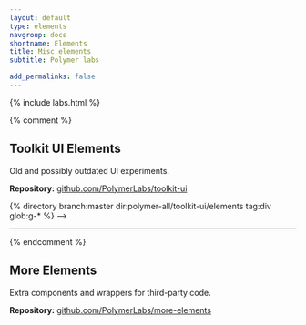 ```yaml
---
layout: default
type: elements
navgroup: docs
shortname: Elements
title: Misc elements
subtitle: Polymer labs

add_permalinks: false
---
```


<!-- page specific stylesheet needs to be inline to the page so ajax injects it. -->
<link rel="stylesheet" href="/css/elementpage.css">

{% include labs.html %}

{% comment %}
## Toolkit UI Elements

Old and possibly outdated UI experiments.

**Repository:** [github.com/PolymerLabs/toolkit-ui](https://github.com/PolymerLabs/toolkit-ui)

{% directory branch:master dir:polymer-all/toolkit-ui/elements tag:div glob:g-* %}
 -->

---
{% endcomment %}

## More Elements

Extra components and wrappers for third-party code.

**Repository:** [github.com/PolymerLabs/more-elements](https://github.com/PolymerLabs/more-elements)

<!-- <section class="element-list">
{% directory org:PolymerLabs dir:polymer-all/more-elements tag:div %}
</section> -->
